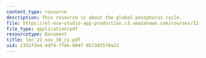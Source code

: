 ```yaml
---
content_type: resource
description: This resource is about the global phosphorus cycle.
file: https://ol-ocw-studio-app-production.s3.amazonaws.com/courses/12-742-marine-chemistry-fall-2006/2352f3ed4df477de004f8573015f8a23_lec_22_nov_30_cy.pdf
file_type: application/pdf
resourcetype: Document
title: lec_22_nov_30_cy.pdf
uid: 2352f3ed-4df4-77de-004f-8573015f8a23
---
```

